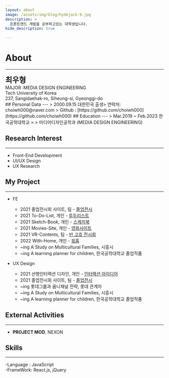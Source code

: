 ```yaml
---
layout: about
image: /assets/img/blog/hydejack-9.jpg
description: >
  프론트엔드 개발을 공부하고있는 대학생입니다.
hide_description: true

---
```


# About

<!--author-->

***
<div>
<span style="font-size:170%;font-weight:bold"> 최우형
</span>
</div>
<div>MAJOR :MEDIA DESIGN ENGINEERING</div>

<div>Tech University of Korea</div>

<div>237, Sangidaehak-ro, Siheung-si, Gyeonggi-do</div>
## Personal Data
---
> 2000.09.15 대한민국 출생> 연락처: choiwh000@naver.com
> Github : [https://github.com/choiwh000](https://github.com/choiwh000) ## Education
---
> Mar.2019 ~ Feb.2023 한국공학대학교
>
> 미디어디자인공학과 (MEDIA DESIGN ENGINEERING)

## Research Interest
---
* Front-End Development
* UI/UX Design
* UX Research

## My Project
---
* FE
  + 2021 졸업전시회 사이트, 팀 - [졸업전시](https://su-aj815.github.io/Graduation-Works-Site/)
  + 2021 To-Do-List, 개인 - [투두리스트](https://choiwh000.github.io/Vanilla-JS/)
  + 2021 Sketch-Book, 개인 - [스케치북](https://choiwh000.github.io/Paint-JS/)
  + 2021 Movies-Site, 개인 - [영화사이트](https://choiwh000.github.io/Movies/)
  + 2021 VR-Contents, 팀 - [반 고흐 전시회](/assets/pdf/VR-contents.pdf)
  <!-- + 2021 Weather-App, 개인 - [날씨 앱](https://choiwh000.github.io/weather-app/) -->
  + 2022 With-Home, 개인 - [윗홈](https://choiwh000.github.io/WithHome/)
  + ~ing A Study on Multicultural Families, 시흥시
  + ~ing A learning planner for children, 한국공학대학교 졸업작품

* UX Design
  + 2021 선행인터랙션 디자인, 개인 - [인터랙션 아이디어](/assets/pdf/Interaction-Idea.pdf)
  + 2021 졸업전시회 사이트, 팀 - [졸업전시](https://su-aj815.github.io/Graduation-Works-Site/)
  + ~ing 롯데그룹과 옴니채널 전략, 롯데 관계자
  + ~ing A Study on Multicultural Families, 시흥시
  + ~ing A learning planner for children, 한국공학대학교 졸업작품

## External Activities
---
* <strong>PROJECT MOD</strong>, NEXON

## Skills
---
-Language : JavaScript <br>
-FrameWork: React.js, jQuery <br>